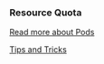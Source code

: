 ### Resource Quota

[Read more about Pods](https://kubernetes.io/docs/concepts/policy/resource-quotas/)

[Tips and Tricks](https://github.com/amitk030/CKAD-exercises-and-solutions/blob/master/tips_and_tricks.md)
